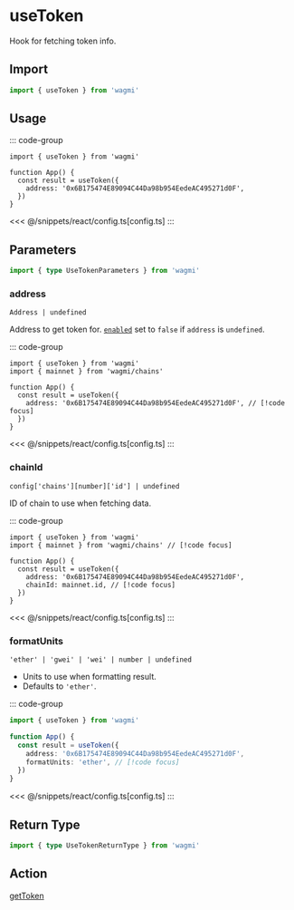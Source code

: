 <script setup>
const packageName = 'wagmi'
const actionName = 'getToken'
const typeName = 'GetToken'
const TData = '{ address: Address; decimals: number; name: string | undefined; symbol: string | undefined; totalSupply: { formatted: string; value: bigint; }; }'
const TError = 'GetTokenError'
</script>

# useToken

Hook for fetching token info.

## Import

```ts
import { useToken } from 'wagmi'
```

## Usage

::: code-group
```tsx [index.tsx]
import { useToken } from 'wagmi'

function App() {
  const result = useToken({
    address: '0x6B175474E89094C44Da98b954EedeAC495271d0F',
  })
}
```
<<< @/snippets/react/config.ts[config.ts]
:::

## Parameters

```ts
import { type UseTokenParameters } from 'wagmi'
```

### address

`Address | undefined`

Address to get token for. [`enabled`](#enabled) set to `false` if `address` is `undefined`.

::: code-group
```tsx [index.tsx]
import { useToken } from 'wagmi'
import { mainnet } from 'wagmi/chains'

function App() {
  const result = useToken({
    address: '0x6B175474E89094C44Da98b954EedeAC495271d0F', // [!code focus]
  })
}
```
<<< @/snippets/react/config.ts[config.ts]
:::

### chainId

`config['chains'][number]['id'] | undefined`

ID of chain to use when fetching data.

::: code-group
```tsx [index.tsx]
import { useToken } from 'wagmi'
import { mainnet } from 'wagmi/chains' // [!code focus]

function App() {
  const result = useToken({
    address: '0x6B175474E89094C44Da98b954EedeAC495271d0F',
    chainId: mainnet.id, // [!code focus]
  })
}
```
<<< @/snippets/react/config.ts[config.ts]
:::

### formatUnits

`'ether' | 'gwei' | 'wei' | number | undefined`

- Units to use when formatting result.
- Defaults to `'ether'`.

::: code-group
```ts [index.ts]
import { useToken } from 'wagmi'

function App() {
  const result = useToken({
    address: '0x6B175474E89094C44Da98b954EedeAC495271d0F',
    formatUnits: 'ether', // [!code focus]
  })
}
```
<<< @/snippets/react/config.ts[config.ts]
:::


<!--@include: @shared/query-options.md-->

## Return Type

```ts
import { type UseTokenReturnType } from 'wagmi'
```

<!--@include: @shared/query-result.md-->

<!--@include: @shared/query-imports.md-->

## Action

[getToken](/core/actions/getToken)